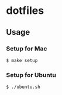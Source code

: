 dotfiles
===

## Usage

### Setup for Mac

```
$ make setup
```

### Setup for Ubuntu

```
$ ./ubuntu.sh
```
